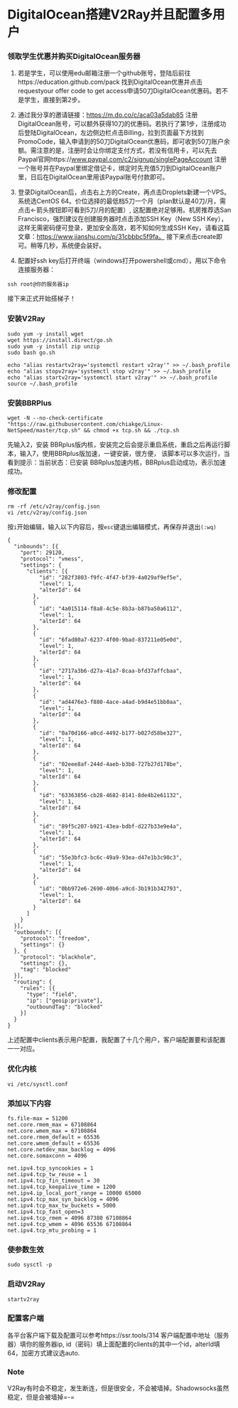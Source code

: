 # DigitalOcean搭建V2Ray并且配置多用户

### 领取学生优惠并购买DigitalOcean服务器
1. 若是学生，可以使用edu邮箱注册一个github账号，登陆后前往https://education.github.com/pack
找到DigitalOcean优惠并点击requestyour offer code to get access申请50刀DigitalOcean优惠码。若不是学生，直接到第2步。

2. 通过我分享的邀请链接：https://m.do.co/c/aca03a5dab85 注册DigitalOcean账号，可以额外获得10刀的优惠码。若执行了第1步，注册成功后登陆DigitalOcean，左边侧边栏点击Billing，拉到页面最下方找到PromoCode，输入申请到的50刀DigitalOcean优惠码，即可收到50刀账户余额。需注意的是，注册时会让你绑定支付方式，若没有信用卡，可以先去Paypal官网https://www.paypal.com/c2/signup/singlePageAccount 注册一个账号并在Paypal里绑定借记卡，绑定时先充值5刀到DigitalOcean账户里，日后在DigitalOcean里用该Paypal账号付款即可。

3. 登录DigitalOcean后，点击右上方的Create，再点击Droplets新建一个VPS。系统选CentOS 64。价位选择的最低档5刀一个月（plan默认是40刀/月，需点击←箭头按钮即可看到5刀/月的配置）, 这配置绝对足够用。机房推荐选San Francisco，强烈建议在创建服务器时点击添加SSH Key（New SSH Key），这样无需密码便可登录，更加安全高效，若不知如何生成SSH Key，请看这篇文章：https://www.jianshu.com/p/31cbbbc5f9fa。 接下来点击create即可。稍等几秒，系统便会装好。

4. 配置好ssh key后打开终端（windows打开powershell或cmd），用以下命令连接服务器：
```
ssh root@你的服务器ip
```

接下来正式开始搭梯子！

### 安装V2Ray
```
sudo yum -y install wget
wget https://install.direct/go.sh
sudo yum -y install zip unzip 
sudo bash go.sh

echo "alias restartv2ray='systemctl restart v2ray'" >> ~/.bash_profile
echo "alias stopv2ray='systemctl stop v2ray'" >> ~/.bash_profile
echo "alias startv2ray='systemctl start v2ray'" >> ~/.bash_profile
source ~/.bash_profile
```

### 安装BBRPlus
```
wget -N --no-check-certificate "https://raw.githubusercontent.com/chiakge/Linux-NetSpeed/master/tcp.sh" && chmod +x tcp.sh && ./tcp.sh
```
先输入2，安装 BBRplus版内核，安装完之后会提示重启系统，重启之后再运行脚本，输入7，使用BBRplus版加速，一键安装，很方便，
该脚本可以多次运行，当看到提示：当前状态：已安装 BBRplus加速内核，BBRplus启动成功，表示加速成功。

### 修改配置
```
rm -rf /etc/v2ray/config.json
vi /etc/v2ray/config.json
```
按```i```开始编辑，输入以下内容后，按```esc```键退出编辑模式，再保存并退出```(:wq)```
```
{
  "inbounds": [{
    "port": 29120,
    "protocol": "vmess",
    "settings": {
      "clients": [{
          "id": "282f3803-f9fc-4f47-bf39-4a029af9ef5e",
          "level": 1,
          "alterId": 64
        },
        {
          "id": "4a015114-f8a8-4c5e-8b3a-b87ba50a6112",
          "level": 1,
          "alterId": 64
        },
        {
          "id": "6fad80a7-6237-4f00-9bad-837211e05e0d",
          "level": 1,
          "alterId": 64
        },
        {
          "id": "2717a3b6-d27a-41a7-8caa-bfd37affcbaa",
          "level": 1,
          "alterId": 64
        },
        {
          "id": "ad4476e3-f880-4ace-a4ad-b9d4e51bb0aa",
          "level": 1,
          "alterId": 64
        },
        {
          "id": "0a70d166-a0cd-4492-b177-b027d58be327",
          "level": 1,
          "alterId": 64
        },
        {
          "id": "02eee8af-244d-4aeb-b3b8-727b27d178be",
          "level": 1,
          "alterId": 64
        },
        {
          "id": "63363856-cb28-4682-8141-8de4b2e61132",
          "level": 1,
          "alterId": 64
        },
        {
          "id": "89f5c207-b921-43ea-bdbf-d227b33e9e4a",
          "level": 1,
          "alterId": 64
        },
        {
          "id": "55e3bfc3-bc6c-49a9-93ea-d47e1b3c90c3",
          "level": 1,
          "alterId": 64
        },
        {
          "id": "0bb972e6-2690-40b6-a9cd-3b191b342793",
          "level": 1,
          "alterId": 64
        }
      ]
    }
  }],
  "outbounds": [{
    "protocol": "freedom",
    "settings": {}
  }, {
    "protocol": "blackhole",
    "settings": {},
    "tag": "blocked"
  }],
  "routing": {
    "rules": [{
      "type": "field",
      "ip": ["geoip:private"],
      "outboundTag": "blocked"
    }]
  }
}
```
上述配置中clients表示用户配置，我配置了十几个用户，客户端配置要和该配置一一对应。

### 优化内核
```
vi /etc/sysctl.conf
```

### 添加以下内容
```
fs.file-max = 51200
net.core.rmem_max = 67108864
net.core.wmem_max = 67108864
net.core.rmem_default = 65536
net.core.wmem_default = 65536
net.core.netdev_max_backlog = 4096
net.core.somaxconn = 4096

net.ipv4.tcp_syncookies = 1
net.ipv4.tcp_tw_reuse = 1
net.ipv4.tcp_fin_timeout = 30
net.ipv4.tcp_keepalive_time = 1200
net.ipv4.ip_local_port_range = 10000 65000
net.ipv4.tcp_max_syn_backlog = 4096
net.ipv4.tcp_max_tw_buckets = 5000
net.ipv4.tcp_fast_open=3
net.ipv4.tcp_rmem = 4096 87380 67108864
net.ipv4.tcp_wmem = 4096 65536 67108864
net.ipv4.tcp_mtu_probing = 1
```

### 使参数生效
```
sudo sysctl -p
```

### 启动V2Ray
```
startv2ray
```

### 配置客户端
各平台客户端下载及配置可以参考https://ssr.tools/314
客户端配置中地址（服务器）填你的服务器ip, id（密码）填上面配置的clients的其中一个id，alterId填64，加密方式建议选auto.

### Note
V2Ray有时会不稳定，发生断连，但是很安全，不会被墙掉。Shadowsocks虽然稳定，但是会被墙掉=-=

